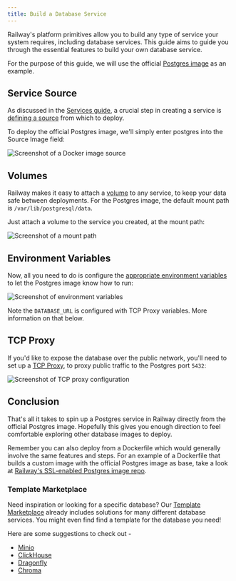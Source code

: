 ```yaml
---
title: Build a Database Service
---
```


Railway's platform primitives allow you to build any type of service your system requires, including database services.  This guide aims to guide you through the essential features to build your own database service.

For the purpose of this guide, we will use the official <a href="https://hub.docker.com/_/postgres" target="_blank">Postgres image</a> as an example.

## Service Source

As discussed in the [Services guide](/guides/services), a crucial step in creating a service is [defining a source](/guides/services#defining-a-deployment-source) from which to deploy.

To deploy the official Postgres image, we'll simply enter postgres into the Source Image field:

<Image
src="https://res.cloudinary.com/railway/image/upload/v1701464166/docs/databases/CleanShot_2023-12-01_at_14.54.35_2x_aa5gwt.png"
alt="Screenshot of a Docker image source"
layout="responsive"
width={559} height={168} quality={80} />

## Volumes

Railway makes it easy to attach a [volume](/how-to/use-volumes) to any service, to keep your data safe between deployments.  For the Postgres image, the default mount path is `/var/lib/postgresql/data`.

Just attach a volume to the service you created, at the mount path:

<Image
src="https://res.cloudinary.com/railway/image/upload/v1701464411/docs/databases/mountpath_lajfam.png"
alt="Screenshot of a mount path"
layout="responsive"
width={519} height={168} quality={80} />

## Environment Variables

Now, all you need to do is configure the <a href="https://hub.docker.com/_/postgres#environment-variables:~:text=have%20found%20useful.-,Environment%20Variables,-The%20PostgreSQL%20image" target="_blank">appropriate environment variables</a> to let the Postgres image know how to run:

<Image
src="https://res.cloudinary.com/railway/image/upload/v1701464670/docs/databases/envvars_aow79p.png"
alt="Screenshot of environment variables"
layout="responsive"
width={460} height={458} quality={80} />

Note the `DATABASE_URL` is configured with TCP Proxy variables.  More information on that below.

## TCP Proxy

If you'd like to expose the database over the public network, you'll need to set up a [TCP Proxy](/how-to/exposing-your-app#tcp-proxying), to proxy public traffic to the Postgres port `5432`:

<Image
src="https://res.cloudinary.com/railway/image/upload/v1694217808/docs/screenshot-2023-09-08-20.02.55_hhxn0a.png"
alt="Screenshot of TCP proxy configuration"
layout="responsive"
width={700} height={225} quality={100} />

## Conclusion

That's all it takes to spin up a Postgres service in Railway directly from the official Postgres image.  Hopefully this gives you enough direction to feel comfortable exploring other database images to deploy.  

Remember you can also deploy from a Dockerfile which would generally involve the same features and steps.  For an example of a Dockerfile that builds a custom image with the official Postgres image as base, take a look at <a href="https://github.com/railwayapp-templates/postgres-ssl" target="_blank">Railway's SSL-enabled Postgres image repo</a>.

### Template Marketplace

Need inspiration or looking for a specific database?  Our <a href="https://railway.app/templates" target="_blank">Template Marketplace</a> already includes solutions for many different database services.  You might even find find a template for the database you need!

Here are some suggestions to check out - 
- <a href="https://railway.app/template/SMKOEA" target="_blank">Minio</a>
- <a href="https://railway.app/template/clickhouse" target="_blank">ClickHouse</a>
- <a href="https://railway.app/template/dragonfly" target="_blank">Dragonfly</a>
- <a href="https://railway.app/template/tifygm" target="_blank">Chroma</a>
